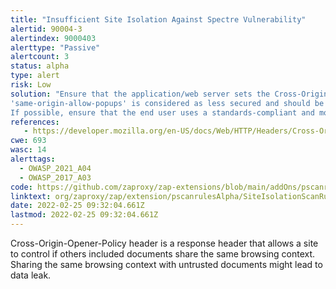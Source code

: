 ```yaml
---
title: "Insufficient Site Isolation Against Spectre Vulnerability"
alertid: 90004-3
alertindex: 9000403
alerttype: "Passive"
alertcount: 3
status: alpha
type: alert
risk: Low
solution: "Ensure that the application/web server sets the Cross-Origin-Opener-Policy header appropriately, and that it sets the Cross-Origin-Opener-Policy header to 'same-origin' for documents.
'same-origin-allow-popups' is considered as less secured and should be avoided.
If possible, ensure that the end user uses a standards-compliant and modern web browser that supports the Cross-Origin-Opener-Policy header (https://caniuse.com/mdn-http_headers_cross-origin-opener-policy)."
references:
   - https://developer.mozilla.org/en-US/docs/Web/HTTP/Headers/Cross-Origin-Opener-Policy
cwe: 693
wasc: 14
alerttags: 
  - OWASP_2021_A04
  - OWASP_2017_A03
code: https://github.com/zaproxy/zap-extensions/blob/main/addOns/pscanrulesAlpha/src/main/java/org/zaproxy/zap/extension/pscanrulesAlpha/SiteIsolationScanRule.java
linktext: org/zaproxy/zap/extension/pscanrulesAlpha/SiteIsolationScanRule.java
date: 2022-02-25 09:32:04.661Z
lastmod: 2022-02-25 09:32:04.661Z
---
```

Cross-Origin-Opener-Policy header is a response header that allows a site to control if others included documents share the same browsing context. Sharing the same browsing context with untrusted documents might lead to data leak.
